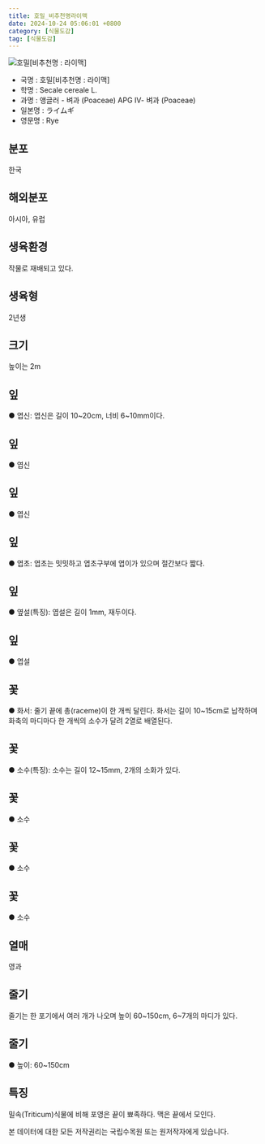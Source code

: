 ```yaml
---
title: 호밀_비추천명라이맥
date: 2024-10-24 05:06:01 +0800
category: [식물도감]
tag: [식물도감]
---
```




![호밀[비추천명 : 라이맥]](/fileUpload/plants/basic/Gramineae/Secale/14721/14721_1_th2.jpg)
- 국명 : 호밀[비추천명 : 라이맥]
- 학명 : Secale cereale L.
- 과명 : 앵글러 - 벼과 (Poaceae) APG Ⅳ- 벼과 (Poaceae)
- 일본명 : ライムギ
- 영문명 : Rye


## 분포
한국
## 해외분포
아시아, 유럽
## 생육환경
작물로 재배되고 있다.
## 생육형
2년생
## 크기
높이는 2m
## 잎
● 엽신: 엽신은 길이 10~20cm, 너비 6~10mm이다.
## 잎
● 엽신
## 잎
● 엽신
## 잎
● 엽초: 엽초는 밋밋하고 엽초구부에 엽이가 있으며 절간보다 짧다.
## 잎
● 옆설(특징): 엽설은 길이 1mm, 재두이다.
## 잎
● 엽설
## 꽃
● 화서: 줄기 끝에 총(raceme)이 한 개씩 달린다. 화서는 길이 10~15cm로 납작하며 화축의 마디마다 한 개씩의 소수가 달려 2열로 배열된다.
## 꽃
● 소수(특징): 소수는 길이 12~15mm, 2개의 소화가 있다.
## 꽃
● 소수
## 꽃
● 소수
## 꽃
● 소수
## 열매
영과
## 줄기
줄기는 한 포기에서 여러 개가 나오며 높이 60~150cm, 6~7개의 마디가 있다.
## 줄기
● 높이: 60~150cm
## 특징
밀속(Triticum)식물에 비해 포영은 끝이 뾰족하다. 맥은 끝에서 모인다.






본 데이터에 대한 모든 저작권리는 국립수목원 또는 원저작자에게 있습니다.

